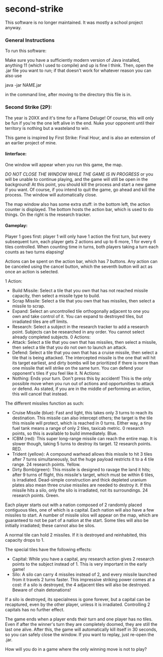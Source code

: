 # second-strike

This software is no longer maintained. It was mostly a school project anyway.

### General Instructions

To run this software:

Make sure you have a sufficiently modern version of Java installed, anything
11 (which I used to compile) and up is fine I think. Then, open the .jar file 
you want to run; if that doesn't work for whatever reason you can also use

 java -jar NAME.jar

in the command line, after moving to the directory this file is in.

### Second Strike (2P):

The year is 20XX and it's time for a Flame Deluge! Of course, this will only be
fun if you're the one left alive in the end. Nuke your opponent until their
territory is nothing but a wasteland to win.

This game is inspired by First Strike: Final Hour, and is also an extension of
an earlier project of mine.

#### Iinterface:

One window will appear when you run this game, the map.

*DO NOT CLOSE THE WINDOW WHILE THE GAME IS IN PROGRESS* or you will be unable
to continue playing, and the game will still be open in the background! At this
point, you should kill the process and start a new game if you want. Of course,
if you intend to quit the game, go ahead and kill the process. The window will
automatically close. 

The map window also has some extra stuff: in the bottom left, the action
counter is displayed. The bottom hosts the action bar, which is used to do
things. On the right is the research tracker.

#### Gameplay:

Player 1 goes first: player 1 will only have 1 action the first turn, but every
subsequent turn, each player gets 2 actions and up to 6 more, 1 for every 6
tiles controlled. When counting time in turns, both players taking a turn each
counts as two turns elapsing!

Actions can be spent on the action bar, which has 7 buttons. Any action can be
canceled using the cancel button, which the seventh button will act as once an
action is selected.

 1 Action:
 - Build Missile: Select a tile that you own that has not reached missile
   capacity, then select a missile type to build.
 - Scrap Missile: Select a tile that you own that has missiles, then select a
   missile to scrap.
 - Expand: Select an uncontrolled tile orthogonally adjacent to one you own and
   take control of it. You can expand to destroyed tiles, but irradiated tiles
   are off limits.
 - Research: Select a subject in the research tracker to add a research point.
   Subjects can be researched in any order. You cannot select already completed
   subjects.
 0 Actions:
 - Attack: Select a tile that you own that has missiles, then select a missile,
   then select a tile that you do not own to launch an attack.
 - Defend: Select a tile that you own that has a cruise missile, then select a
   tile that is being attacked. The intercepted missile is the one that will
   hit its target earliest, and dirty bombs will be prioritized if there is
   more than one missile that will strike on the same turn. You can defend your
   opponent's tiles if you feel like it.
 N Actions:
 - Nothing: Ends your turn. Don't press this by accident! This is the only
   possible move when you run out of actions and opportunities to attack or
   defend. As stated, if you are in the middle of performing an action, this
   will cancel that instead.

The different missiles function as such: 

 - Cruise Missile (blue): Fast and light, this takes only 3 turns to reach its
   destination. This missile can also intercept others; the target is the tile
   this missile will protect, which is reached in 0 turns. Either way, a tiny
   fuel tank means a range of only 2 tiles, taxicab metric. 0 research points,
   so this is available to build immediately. Blue.
 - ICBM (red): This super long-range missile can reach the entire map. It is slower
   though, taking 5 turns to destroy its target. 12 research points. RED.
 - Trident (yellow): A compound warhead allows this missile to hit 3 tiles after 7 turns
   simultaneously, but the huge payload restricts it to a 4 tile range. 24
   research points. Yellow.
 - Dirty Bomb(green): This missile is designed to ravage the land it hits; after 9
   turns of flight, this missile's target, which must be within 6 tiles, is
   irradiated. Dead-simple construction and thick depleted uranium plates also
   mean three cruise missiles are needed to destroy it. If this missile hits a
   silo, only the silo is irradiated, not its surroundings. 24 research points.
   Green.

Each player starts out with a nation composed of 2 randomly placed contiguous
tiles, one of which is a capital. Each nation will also have a few missiles to
start. A number of missile silos will appear on the map, which are guaranteed
to not be part of a nation at the start. Some tiles will also be initially
irradiated; these cannot also be silos.

A normal tile can hold 2 missiles. If it is destroyed and reinhabited, this
capacity drops to 1. 

The special tiles have the following effects:
 
 - Capital: While you have a capital, any research action gives 2 research
   points to the subject instead of 1. This is very important in the early
   game!
 - Silo: A silo can carry 4 missiles instead of 2, and every missile launched
   from it travels 2 turns faster. This impressive striking power comes at a
   cost: if a silo is destroyed, the 4 adjacent tiles will also be destroyed.
   Beware of chain detonations!

If a silo is destroyed, its specialness is gone forever, but a capital can be
recaptured, even by the other player, unless it is irradiated. Controlling 2 
capitals has no further effect.

The game ends when a player ends their turn and one player has no tiles. Even
if after the winner's turn they are completely doomed, they are still the last
one alive. After this, the game will automatically kill itself in 30 seconds,
so you can safely close the window. If you want to replay, just re-open the
.jar.

How will you do in a game where the only winning move is not to play?
